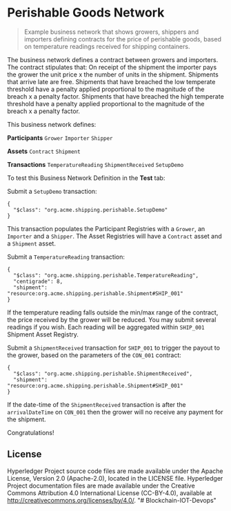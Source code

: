 # Perishable Goods Network

> Example business network that shows growers, shippers and importers defining contracts for the price of perishable goods, based on temperature readings received for shipping containers.

The business network defines a contract between growers and importers. The contract stipulates that: On receipt of the shipment the importer pays the grower the unit price x the number of units in the shipment. Shipments that arrive late are free. Shipments that have breached the low temperate threshold have a penalty applied proportional to the magnitude of the breach x a penalty factor. Shipments that have breached the high temperate threshold have a penalty applied proportional to the magnitude of the breach x a penalty factor.

This business network defines:

**Participants**
`Grower` `Importer` `Shipper`

**Assets**
`Contract` `Shipment`

**Transactions**
`TemperatureReading` `ShipmentReceived` `SetupDemo`

To test this Business Network Definition in the **Test** tab:

Submit a `SetupDemo` transaction:

```
{
  "$class": "org.acme.shipping.perishable.SetupDemo"
}
```

This transaction populates the Participant Registries with a `Grower`, an `Importer` and a `Shipper`. The Asset Registries will have a `Contract` asset and a `Shipment` asset.

Submit a `TemperatureReading` transaction:

```
{
  "$class": "org.acme.shipping.perishable.TemperatureReading",
  "centigrade": 8,
  "shipment": "resource:org.acme.shipping.perishable.Shipment#SHIP_001"
}
```

If the temperature reading falls outside the min/max range of the contract, the price received by the grower will be reduced. You may submit several readings if you wish. Each reading will be aggregated within `SHIP_001` Shipment Asset Registry.

Submit a `ShipmentReceived` transaction for `SHIP_001` to trigger the payout to the grower, based on the parameters of the `CON_001` contract:

```
{
  "$class": "org.acme.shipping.perishable.ShipmentReceived",
  "shipment": "resource:org.acme.shipping.perishable.Shipment#SHIP_001"
}
```

If the date-time of the `ShipmentReceived` transaction is after the `arrivalDateTime` on `CON_001` then the grower will no receive any payment for the shipment.

Congratulations!

## License <a name="license"></a>
Hyperledger Project source code files are made available under the Apache License, Version 2.0 (Apache-2.0), located in the LICENSE file. Hyperledger Project documentation files are made available under the Creative Commons Attribution 4.0 International License (CC-BY-4.0), available at http://creativecommons.org/licenses/by/4.0/.
"# Blockchain-IOT-Devops" 
